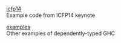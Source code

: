 [icfp14](icfp14/)   
    Example code from ICFP14 keynote

[examples](examples/)  
    Other examples of dependently-typed GHC